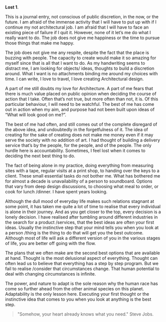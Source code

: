 **Lost 1**.

This is a journal entry, not conscious of public discretion, in the now, or the future. I am afraid of the immense activity that I will have to put up with if I continue my not architectural job. I am afraid that I will have to face an existing piece of failure if I quit it. However, none of it let’s me do what I really want to do. The job does not give me happiness or the time to pursue those things that make me happy.

The job does not give me any respite, despite the fact that the place is buzzing with people. The capacity to create would make it so amazing for myself since that is all that I want to do. As my handwriting seems to distract me, I am looking for objects/ ideas, thoughts to build a discretion around. What I want is no attachments binding me around my choices with time. I can write, I love to travel, I love creating Architectural design.

A part of me still doubts my love for Architecture. A part of me fears that there is much value placed on public opinion when deciding the course of action that I take. Often that’s not true, but more often than not, it is. Of this particular behaviour, I will need to be watchful. The best of me has come out in action when my aim, and purpose had not been built upon ideas of “What will look good on me?”.

The best of me had often, and still comes out of the complete disregard of the above idea, and undoubtedly in the forgetfulness of it. The idea of creating for the sake of creating does not make me money even if it may serve the society with no addition of art. I had thought of building a delivery service that’s by the people, for the people, and of the people. The only hurdle here is accountability. Sometimes, I feel lost when it comes to deciding the next best thing to do.

The fact of being alone in my practice, doing everything from measuring sites with a tape, regular visits at a print shop, to handing over the keys to a client. These small essential tasks do not bother me. What has bothered me for almost a decade is unavailability of a person to soundboard. Options that vary from deep design discussions, to choosing what meal to order, or cook for lunch /dinner. I have spent years looking.

Although the dull mood of everyday life makes such relations stagnant at some point, it has taken me quite a lot of time to realise that every individual is alone in their journey. And as you get closer to the top, every decision is a lonely decision. I have realised after tumbling around different industries in the search for a product /services, that the best ideas are often your first ideas. Usually the instinctive step that your mind tells you when you look at a person /thing is the thing to do that will get you the best outcome. Although most of life will ask a different version of you in the various stages of life, you are better off going with the flow.

The plans that we often make are the second best options that are available at hand. Thought is the most delusional aspect of everything. Thought can often lead us to believe that everything has a step by step program. But we fail to realise /consider that circumstances change. That human potential to deal with changing circumstances is infinite.

The power, and nature to adapt is the sole reason why the human race has come so further ahead from the other animal species on this planet. Adaptability is the only lesson here. Executing your first thought or the instinctive idea that comes to you when you look at anything is the best step.

> "Somehow, your heart already knows what you need."
> Steve Jobs.
